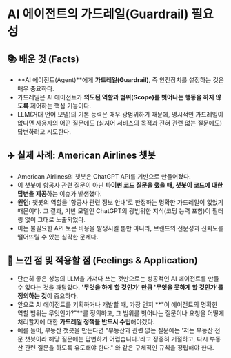 # AI 에이전트의 가드레일(Guardrail) 필요성

## 📚 배운 것 (Facts)

- **AI 에이전트(Agent)**에게 **가드레일(Guardrail)**, 즉 안전장치를 설정하는 것은 매우 중요하다.
- 가드레일은 AI 에이전트가 **의도된 역할과 범위(Scope)를 벗어나는 행동을 하지 않도록** 제어하는 핵심 기능이다.
- LLM(거대 언어 모델)의 기본 능력은 매우 광범위하기 때문에, 명시적인 가드레일이 없다면 사용자의 어떤 질문에도 (심지어 서비스의 목적과 전혀 관련 없는 질문에도) 답변하려고 시도한다.

## ✈️ 실제 사례: American Airlines 챗봇

- American Airlines의 챗봇은 ChatGPT API를 기반으로 만들어졌다.
- 이 챗봇에 항공사 관련 질문이 아닌 **파이썬 코드 질문을 했을 때, 챗봇이 코드에 대한 답변을 제공**하는 이슈가 발생했다.
- **원인:** 챗봇의 역할을 '항공사 관련 정보 안내'로 한정하는 명확한 가드레일이 없었기 때문이다. 그 결과, 기반 모델인 ChatGPT의 광범위한 지식(코딩 능력 포함)이 필터링 없이 그대로 노출되었다.
- 이는 불필요한 API 토큰 비용을 발생시킬 뿐만 아니라, 브랜드의 전문성과 신뢰도를 떨어뜨릴 수 있는 심각한 문제다.

## 🤔 느낀 점 및 적용할 점 (Feelings & Application)

- 단순히 좋은 성능의 LLM을 가져다 쓰는 것만으로는 성공적인 AI 에이전트를 만들 수 없다는 것을 깨달았다. **'무엇을 하게 할 것인가' 만큼 '무엇을 못하게 할 것인가'를 정의하는 것**이 중요하다.
- 앞으로 AI 에이전트를 기획하거나 개발할 때, 가장 먼저 **"이 에이전트의 명확한 역할 범위는 무엇인가?"**를 정의하고, 그 범위를 벗어나는 질문이나 요청을 어떻게 처리할지에 대한 **가드레일 정책을 반드시 수립**해야겠다.
- 예를 들어, 부동산 챗봇을 만든다면 "부동산과 관련 없는 질문에는 '저는 부동산 전문 챗봇이라 해당 질문에는 답변하기 어렵습니다.'라고 정중히 거절하고, 다시 부동산 관련 질문을 하도록 유도해야 한다." 와 같은 구체적인 규칙을 정립해야 한다.
